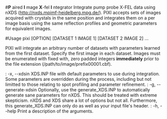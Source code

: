#__P__ aired __I__ mage __X__-fel __I__ ntegrator
Integrate pump probe X-FEL data using nXDS (http://nxds.mpimf-heidelberg.mpg.de/). PIXI accepts sets of images acquired with crystals in the same position and integrates them on a per image basis using the same reflection profiles and geometric parameters for equivalent images. 


#Usage
pixi [OPTION] [DATASET 1 IMAGE 1] [DATASET 2 IMAGE 2] ...

PIXI will integrate an arbitrary number of datasets with parameters learned from the first dataset. Specify the first image in each dataset. Images must be enumerated with fixed with, zero padded integers __immediately__ prior to the file extension (/path/to/image/prefix00001.cbf). 

:   -x, --xdsin
XDS.INP file with default parameters to use during integration. Some parameters are overridden during the process, including but not limitted to those relating to spot profiling and parameter refinement. 
:   -g, --generate-xdsin
Optionally, use the generate_XDS.INP to automatically generate sane parameters for nXDS. This should be treated with extreme skepticism. nXDS and XDS share a lot of options but not all. Furthermore, this generate_XDS.INP can only do as well as your input file's header. 
:   -h, --help
Print a description of the arguments.

